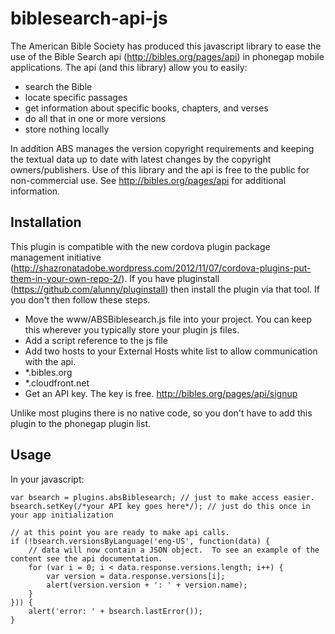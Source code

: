 # biblesearch-api-js

The American Bible Society has produced this javascript library to ease the use of the Bible Search api (http://bibles.org/pages/api) in phonegap mobile applications.  The api (and this library) allow you to easily: 

* search the Bible
* locate specific passages
* get information about specific books, chapters, and verses
* do all that in one or more versions
* store nothing locally

In addition ABS manages the version copyright requirements and keeping the textual data up to date with latest changes by the copyright owners/publishers.  Use of this library and the api is free to the public for non-commercial use.  See http://bibles.org/pages/api for additional information.

## Installation

This plugin is compatible with the new cordova plugin package management initiative (http://shazronatadobe.wordpress.com/2012/11/07/cordova-plugins-put-them-in-your-own-repo-2/).  If you have pluginstall (https://github.com/alunny/pluginstall) then install the plugin via that tool.  If you don't then follow these steps.

* Move the www/ABSBiblesearch.js file into your project.  You can keep this wherever you typically store your plugin js files.
* Add a script reference to the js file
* Add two hosts to your External Hosts white list to allow communication with the api.
 * *.bibles.org
 *	*.cloudfront.net
* Get an API key.  The key is free.  http://bibles.org/pages/api/signup

Unlike most plugins there is no native code, so you don't have to add this plugin to the phonegap plugin list.  

## Usage

In your javascript:

	var bsearch = plugins.absBiblesearch; // just to make access easier.
	bsearch.setKey(/*your API key goes here*/); // just do this once in your app initialization

	// at this point you are ready to make api calls.
	if (!bsearch.versionsByLanguage('eng-US', function(data) {
		// data will now contain a JSON object.  To see an example of the content see the api documentation.
        for (var i = 0; i < data.response.versions.length; i++) {
            var version = data.response.versions[i];
            alert(version.version + ': ' + version.name);
        }    
    })) {
        alert('error: ' + bsearch.lastError());
    }


